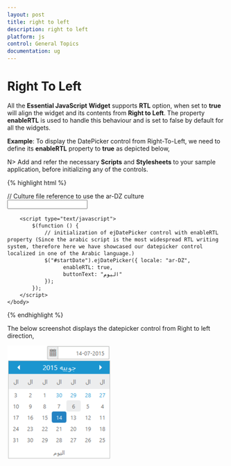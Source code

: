 ```yaml
---
layout: post
title: right to left
description: right to left
platform: js
control: General Topics
documentation: ug
---
```


# Right To Left

All the **Essential JavaScript** **Widget** supports **RTL** option, when set to **true** will align the widget and its contents from **Right to Left**. The property **enableRTL** is used to handle this behaviour and is set to false by default for all the widgets. 

**Example**: To display the DatePicker control from Right-To-Left, we need to define its **enableRTL** property to **true** as depicted below,

N> Add and refer the necessary **Scripts** and **Stylesheets** to your sample application, before initializing any of the controls.

{% highlight html %}


<!DOCTYPE html>
<html xmlns="http://www.w3.org/1999/xhtml">
    <head>
        <title>My first HTML page</title>
        <link href="Content/ej/web/default-theme/ej.web.all.min.css" rel="stylesheet" />
        <script src="Scripts/jquery-1.10.2.min.js"></script>
        <script src="Scripts/jquery.easing.1.3.min.js"></script>
        <script src="Scripts/jquery.globalize.min.js"></script>
        // Culture file reference to use the ar-DZ culture
        <script src="Scripts/cultures/globalize.culture.ar-DZ.min.js"></script>
        <script src="Scripts/jsrender.min.js"></script>
        <script src="Scripts/ej/ej.web.all.min.js"></script>
    </head>
    <body>     
        <!--Container for ejDatePicker widget-->
        <input id="startDate" type="text" /> 

        <script type="text/javascript">
            $(function () {
                // initialization of ejDatePicker control with enableRTL property (Since the arabic script is the most widespread RTL writing system, therefore here we have showcased our datepicker control localized in one of the Arabic language.)
                $("#startDate").ejDatePicker({ locale: "ar-DZ", 
                      enableRTL: true,   
                      buttonText: "اليوم" 
                });
            });
        </script>
    </body>
</html>

{% endhighlight %}



The below screenshot displays the datepicker control from Right to left direction,

![](righttoleft_images\righttoleft_img1.png)





